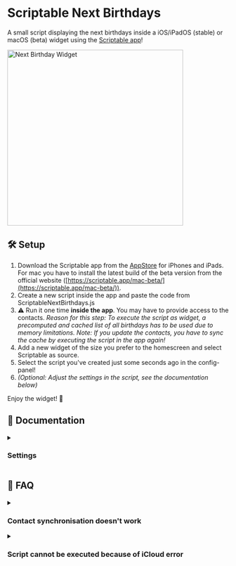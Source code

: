 # Scriptable Next Birthdays
A small script displaying the next birthdays inside a iOS/iPadOS (stable) or macOS (beta) widget using the [Scriptable app](https://scriptable.app/)!

<img src="https://user-images.githubusercontent.com/62344871/189611707-cc81bc69-72c3-4e66-a800-e6ee23a15be4.png" alt="Next Birthday Widget" width="400" />

## 🛠 Setup

1. Download the Scriptable app from the [AppStore](https://apps.apple.com/de/app/scriptable/id1405459188) for iPhones and iPads. For mac you have to install the latest build of the beta version from the official website ([https://scriptable.app/mac-beta/](https://scriptable.app/mac-beta/)).
2. Create a new script inside the app and paste the code from ScriptableNextBirthdays.js
3. ⚠️ Run it one time **inside the app**. You may have to provide access to the contacts.
   _Reason for this step: To execute the script as widget, a precomputed and cached list of all birthdays has to be used due to memory limitations. Note: If you update the contacts, you have to sync the cache by executing the script in the app again!_
4. Add a new widget of the size you prefer to the homescreen and select Scriptable as source.
5. Select the script you've created just some seconds ago in the config-panel!
6. _(Optional: Adjust the settings in the script, see the documentation below)_

Enjoy the widget! 🎁

## 📖 Documentation

<details><summary><h3>Settings</h3></summary>
   
If you run the script inside the app, an alert will be presented to customize the script
 
<img src="https://user-images.githubusercontent.com/62344871/189612337-38a093d6-6e0e-4df3-a3c5-824e7f6f7571.png" alt="next birthday script settings" width="300"/>

You have following options:
 1. Choose one of predefined colors as background color
 2. Set a custom color in RGB hexadecimal, for example `#F30330`
 3. Adjust the widget title to your personal needs
 4. (just view the result)

</details>

## 🚨 FAQ

<details><summary><h3>Contact synchronisation doesn't work</h3></summary>

Since the Contact API used by this script provides very rich information about your contactts, the memory limitations were exceeded quite fast. To bypass this issue, a chache file gets created/updated on every execution in the app, since the app is not affected by this. To reflect your contact changes also in the widget, just re-execute the script in the app.
</details>

<details><summary><h3>Script cannot be executed because of iCloud error</h3></summary>
## 🔒 Privacy

Contact information and any other data were only processed locally and stored on your device or your iCloud storage (depending on your device setup)…
